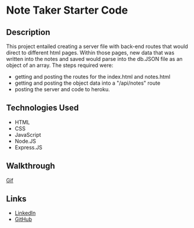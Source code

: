 # Note Taker Starter Code

## Description
This project entailed creating a server file with back-end routes that would direct to different html pages. Within those pages, new data that was written into the notes and saved would parse into the db.JSON file as an object of an array. The steps required were:
- getting and posting the routes for the index.html and notes.html
- getting and posting the object data into a "/api/notes" route
- posting the server and code to heroku.

## Technologies Used
- HTML
- CSS
- JavaScript
- Node.JS
- Express.JS

## Walkthrough
[Gif](./public/assets/Note-Taker.gif)

## Links
- [LinkedIn](https://www.linkedin.com/in/dylan-kreisman-3752b1160/)
- [GitHub](https://github.com/dylankreisman)